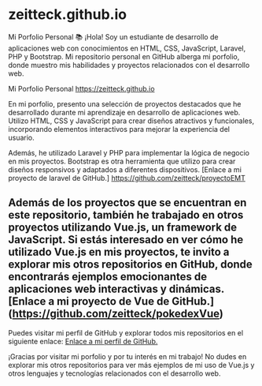 # zeitteck.github.io
Mi Porfolio Personal 📚
¡Hola! Soy un estudiante de desarrollo de aplicaciones web con conocimientos en HTML, CSS, JavaScript, Laravel, PHP y Bootstrap. Mi repositorio personal en GitHub alberga mi porfolio, donde muestro mis habilidades y proyectos relacionados con el desarrollo web.

Mi Porfolio Personal
https://zeitteck.github.io

En mi porfolio, presento una selección de proyectos destacados que he desarrollado durante mi aprendizaje en desarrollo de aplicaciones web. Utilizo HTML, CSS y JavaScript para crear diseños atractivos y funcionales, incorporando elementos interactivos para mejorar la experiencia del usuario.

Además, he utilizado Laravel y PHP para implementar la lógica de negocio en mis proyectos. Bootstrap es otra herramienta que utilizo para crear diseños responsivos y adaptados a diferentes dispositivos.
[Enlace a mi proyecto de laravel de GitHub.] https://github.com/zeitteck/proyectoEMT


Además de los proyectos que se encuentran en este repositorio, también he trabajado en otros proyectos utilizando Vue.js, un framework de JavaScript. Si estás interesado en ver cómo he utilizado Vue.js en mis proyectos, te invito a explorar mis otros repositorios en GitHub, donde encontrarás ejemplos emocionantes de aplicaciones web interactivas y dinámicas.
[Enlace a mi proyecto de Vue de GitHub.] (https://github.com/zeitteck/pokedexVue)
---
Puedes visitar mi perfil de GitHub y explorar todos mis repositorios en el siguiente enlace: 
[Enlace a mi perfil de GitHub.](https://github.com/zeitteck)

¡Gracias por visitar mi porfolio y por tu interés en mi trabajo! No dudes en explorar mis otros repositorios para ver más ejemplos de mi uso de Vue.js y otros lenguajes y tecnologías relacionados con el desarrollo web.

